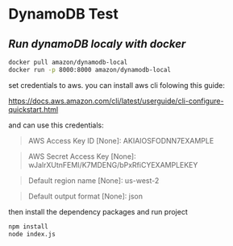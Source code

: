 # DynamoDB Test
## _Run dynamoDB localy with docker_
 
```sh
docker pull amazon/dynamodb-local
docker run -p 8000:8000 amazon/dynamodb-local
```

set credentials to aws. you can install aws cli folowing this guide:

https://docs.aws.amazon.com/cli/latest/userguide/cli-configure-quickstart.html

and can use this credentials:

>AWS Access Key ID [None]: AKIAIOSFODNN7EXAMPLE

>AWS Secret Access Key [None]: wJalrXUtnFEMI/K7MDENG/bPxRfiCYEXAMPLEKEY

>Default region name [None]:  us-west-2

>Default output format [None]: json

then install the dependency packages and run project
```sh
npm install
node index.js
```


